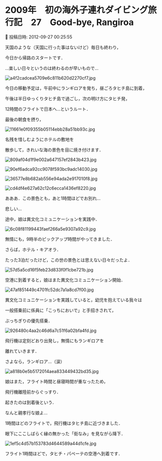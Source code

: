 # 2009年　初の海外子連れダイビング旅行記　27　Good-bye, Rangiroa

📅 投稿日時: 2012-09-27 00:25:55

天国のような（天国に行った事はないけど）毎日も終わり，


今日から帰路のスタートです．


…楽しい日々というのは終わるのが早いもので…




![a4f2cadcea5709e6c811b620d2270cf7.jpg](images/a4f2cadcea5709e6c811b620d2270cf7.jpg)







今日の移動予定は，午前中にランギロアを発ち，昼ごろタヒチ島に到着，


午後は半日ゆっくりタヒチ島で過ごし，次の明け方にタヒチ発，


12時間のフライトで日本へ…というルート．





最後の朝食を摂り，




![11661e0f09355b05114ebb28a51bb93c.jpg](images/11661e0f09355b05114ebb28a51bb93c.jpg)







名残を惜しむようにホテルの敷地を


散歩して，きれいな海の景色を目に焼き付けます．




![809af04d1f9e002a647157ef2843b423.jpg](images/809af04d1f9e002a647157ef2843b423.jpg)









![90ef6adca92cc9078f593bc9adc14030.jpg](images/90ef6adca92cc9078f593bc9adc14030.jpg)









![36577e8b682ab556e94ada2e917010f8.jpg](images/36577e8b682ab556e94ada2e917010f8.jpg)









![cd4df4e627a62c12c6ecca1436ef8220.jpg](images/cd4df4e627a62c12c6ecca1436ef8220.jpg)







あああ．この景色とも，あと1時間ほどでお別れ…


悲しい…





途中，娘は異文化コミュニケーションを実践中．




![6c08f81199443faef266a5e9307a92c9.jpg](images/6c08f81199443faef266a5e9307a92c9.jpg)







無情にも，9時半のピックアップ時間がやってきました．


さらば，ホテル・キアオラ．


たった3泊だったけど，この世の景色とは思えない日々だったよ． 




![57d5a5cd16f5feb23d833f0f1cbe721b.jpg](images/57d5a5cd16f5feb23d833f0f1cbe721b.jpg)







空港に到着すると，娘はまた異文化コミュニケーション開始．




![47af851449c4701fc52dc7a1a8cd7f00.jpg](images/47af851449c4701fc52dc7a1a8cd7f00.jpg)







異文化コミュニケーションを実践していると，幼児を抱えている我々は


一般搭乗前に係員に「こっちにおいで」と手招きされて，


ぶっちぎりの優先搭乗．




![926480c4aa2c46d6a7c51f6a02bfa4fd.jpg](images/926480c4aa2c46d6a7c51f6a02bfa4fd.jpg)







飛行機は定刻どおり出発し，無情にもランギロアを


離れていきます．


さよなら，ランギロア…（涙）




![a818b0e5b5172014aea833449432bd35.jpg](images/a818b0e5b5172014aea833449432bd35.jpg)







娘はまた，フライト時間と昼寝時間が重なったため，


飛行機離陸前からぐっすり．


起きたのは到着後という．


なんと親孝行な娘よ…





1時間ほどのフライトで，飛行機はタヒチ島に近づきました．


眼下にここしばらく縁の無かった「街なみ」を見ながら降下．




![1ef5c4d57b153783d4644589a44d1cfe.jpg](images/1ef5c4d57b153783d4644589a44d1cfe.jpg)







フライト1時間ほどで，タヒチ・パペーテの空港へ到着です．
